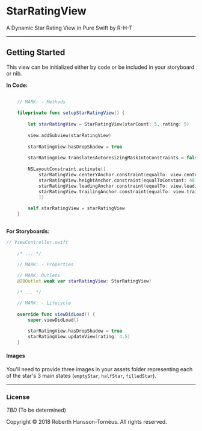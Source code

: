 # StarRatingView #
A Dynamic Star Rating View in Pure Swift by R-H-T

---

## Getting Started ##

This view can be initialized either by code or be included in your storyboard or nib.

**In Code:**

```swift
    
    // MARK: - Methods
    
    fileprivate func setupStarRatingView() {
        
        let starRatingView = StarRatingView(starCount: 5, rating: 5)
        
        view.addSubview(starRatingView)
        
        starRatingView.hasDropShadow = true
        
        starRatingView.translatesAutoresizingMaskIntoConstraints = false
        
        NSLayoutConstraint.activate([
            starRatingView.centerYAnchor.constraint(equalTo: view.centerYAnchor, constant: 0),
            starRatingView.heightAnchor.constraint(equalToConstant: 48),
            starRatingView.leadingAnchor.constraint(equalTo: view.leadingAnchor, constant: 0),
            starRatingView.trailingAnchor.constraint(equalTo: view.trailingAnchor, constant: 0)
            ])
        
        self.starRatingView = starRatingView
    }
    
```

**For Storyboards:**
```swift
// ViewController.swift
    
    /* ... */

    // MARK: - Properties
    
    // MARK: Outlets
    @IBOutlet weak var starRatingView: StarRatingView!

    /* ... */

    // MARK: - Lifecycle
    
    override func viewDidLoad() {
        super.viewDidLoad()
        
        starRatingView.hasDropShadow = true
        starRatingView.updateView(rating: 4.5)
    }
```
#### Images ####
You'll need to provide three images in your assets folder representing each
of the star's 3 main states (`emptyStar`, `halfStar`, `filledStar`).

---

### License ###
_TBD_ (To be determined)

Copyright © 2018 Roberth Hansson-Tornéus. All rights reserved.
